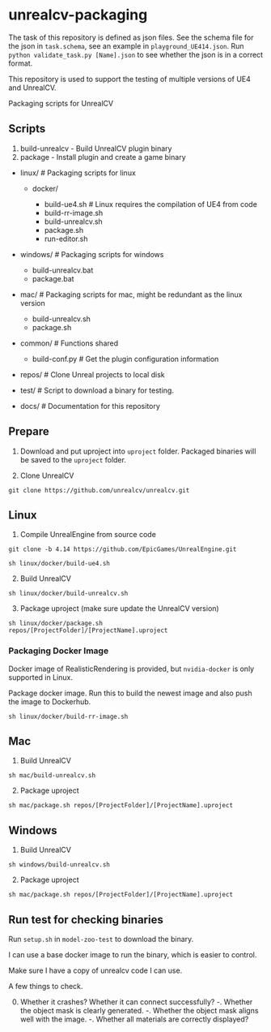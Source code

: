# unrealcv-packaging

The task of this repository is defined as json files. See the schema file for the json in `task.schema`, see an example in `playground_UE414.json`. Run `python validate_task.py [Name].json` to see whether the json is in a correct format.

This repository is used to support the testing of multiple versions of UE4 and UnrealCV.

Packaging scripts for UnrealCV

## Scripts

1. build-unrealcv - Build UnrealCV plugin binary
2. package - Install plugin and create a game binary


- linux/                # Packaging scripts for linux

    - docker/

        - build-ue4.sh      # Linux requires the compilation of UE4 from code
        - build-rr-image.sh
        - build-unrealcv.sh
        - package.sh
        - run-editor.sh

- windows/              # Packaging scripts for windows

    - build-unrealcv.bat
    - package.bat

- mac/                  # Packaging scripts for mac, might be redundant as the linux version

    - build-unrealcv.sh
    - package.sh

- common/               # Functions shared

    - build-conf.py       # Get the plugin configuration information

- repos/                # Clone Unreal projects to local disk

- test/                 # Script to download a binary for testing.

- docs/                 # Documentation for this repository


## Prepare

1. Download and put uproject into `uproject` folder. Packaged binaries will be saved to the `uproject` folder.

2. Clone UnrealCV

`git clone https://github.com/unrealcv/unrealcv.git`


## Linux

1. Compile UnrealEngine from source code

  `git clone -b 4.14 https://github.com/EpicGames/UnrealEngine.git`

  `sh linux/docker/build-ue4.sh`

2. Build UnrealCV

  `sh linux/docker/build-unrealcv.sh`

3. Package uproject (make sure update the UnrealCV version)

  `sh linux/docker/package.sh repos/[ProjectFolder]/[ProjectName].uproject`

### Packaging Docker Image

Docker image of RealisticRendering is provided, but `nvidia-docker` is only supported in Linux.

Package docker image. Run this to build the newest image and also push the image to Dockerhub.

`sh linux/docker/build-rr-image.sh`

## Mac

1. Build UnrealCV

  `sh mac/build-unrealcv.sh`

2. Package uproject

  `sh mac/package.sh repos/[ProjectFolder]/[ProjectName].uproject`

## Windows

1. Build UnrealCV

  `sh windows/build-unrealcv.sh`

2. Package uproject

  `sh mac/package.sh repos/[ProjectFolder]/[ProjectName].uproject`


## Run test for checking binaries

Run `setup.sh` in `model-zoo-test` to download the binary.

I can use a base docker image to run the binary, which is easier to control.

Make sure I have a copy of unrealcv code I can use.

A few things to check.

0. Whether it crashes? Whether it can connect successfully?
-. Whether the object mask is clearly generated.
-. Whether the object mask aligns well with the image.
-. Whether all materials are correctly displayed?
